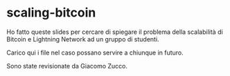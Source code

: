 # scaling-bitcoin

Ho fatto queste slides per cercare di spiegare il problema della scalabilità di Bitcoin e Lightning Network ad un gruppo di studenti. 


Carico qui i file nel caso possano servire a chiunque in futuro. 


Sono state revisionate da Giacomo Zucco.
